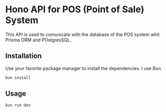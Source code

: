 # Hono API for POS (Point of Sale) System

This API is used to comunicate with the database of the POS system whit Prisma ORM and POstgresSQL.

## Installation

Use your favorite package manager to install the dependencies. I use Bun

```bash
bun install
```

## Usage

```bash
bun run dev
```
